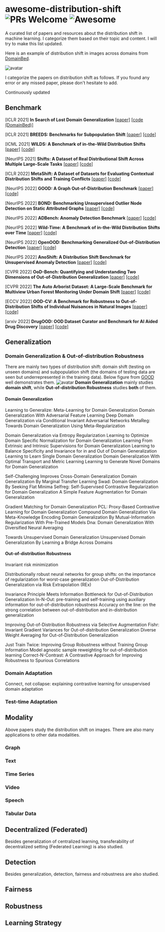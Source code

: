 # awesome-distribution-shift ![PRs Welcome](https://img.shields.io/badge/PRs-Welcome-green) ![Awesome](https://awesome.re/badge.svg)

A curated list of papers and resources about the distribution shift in machine learning. I categorize them based on their topic and content. I will try to make this list updated.

Here is an example of distribution shift in images across domains from [DomainBed](https://github.com/facebookresearch/DomainBed).

![avatar](https://github.com/weitianxin/awesome-distribution-shift/blob/main/example.png)

I categorize the papers on distribution shift as follows. If you found any error or any missed paper, please don't hesitate to add.

Continuously updated

## Benchmark
[ICLR 2021] **In Search of Lost Domain Generalization** [[paper]](https://arxiv.org/abs/2007.01434) [[code (DomainBed)]](https://github.com/facebookresearch/DomainBed)

[ICLR 2021] **BREEDS: Benchmarks for Subpopulation Shift** [[paper]](https://arxiv.org/abs/2008.04859) [[code]](https://github.com/MadryLab/BREEDS-Benchmarks)

[ICML 2021] **WILDS: A Benchmark of in-the-Wild Distribution Shifts** [[paper]](https://arxiv.org/abs/2012.07421) [[code]](https://github.com/p-lambda/wilds)

[NeurIPS 2021] **Shifts: A Dataset of Real Distributional Shift Across Multiple Large-Scale Tasks** [[paper]](https://openreview.net/pdf?id=qM45LHaWM6E) [[code]](https://github.com/Shifts-Project/shifts)

[ICLR 2022] **MetaShift: A Dataset of Datasets for Evaluating Contextual Distribution Shifts and Training Conflicts** [[paper]](https://openreview.net/pdf?id=MTex8qKavoS) [[code]](https://metashift.readthedocs.io/en/latest/)

[NeurIPS 2022] **GOOD: A Graph Out-of-Distribution Benchmark** [[paper]](https://arxiv.org/abs/2206.08452) [[code]](https://github.com/divelab/GOOD)

[NeurIPS 2022] **BOND: Benchmarking Unsupervised Outlier Node Detection on Static Attributed Graphs** [[paper]](https://arxiv.org/abs/2206.10071) [[code]](https://github.com/pygod-team/pygod/tree/main/benchmark)

[NeurIPS 2022] **ADBench: Anomaly Detection Benchmark** [[paper]](https://arxiv.org/abs/2206.09426) [[code]](https://github.com/Minqi824/ADBench)

[NeurIPS 2022] **Wild-Time: A Benchmark of in-the-Wild Distribution Shifts over Time** [[paper]](https://arxiv.org/abs/2211.14238) [[code]](https://github.com/huaxiuyao/Wild-Time)

[NeurIPS 2022] **OpenOOD: Benchmarking Generalized Out-of-Distribution Detection** [[paper]](https://openreview.net/pdf?id=gT6j4_tskUt) [[code]](https://github.com/Jingkang50/OpenOOD)

[NeurIPS 2022] **AnoShift: A Distribution Shift Benchmark for Unsupervised Anomaly Detection** [[paper]](https://arxiv.org/abs/2206.15476) [[code]](https://github.com/bit-ml/anoshift)

[CVPR 2022] **OoD-Bench: Quantifying and Understanding Two Dimensions of Out-of-Distribution Generalization** [[paper]](https://arxiv.org/abs/2106.03721) [[code]](https://github.com/m-Just/OoD-Bench)

[CVPR 2022] **The Auto Arborist Dataset: A Large-Scale Benchmark for Multiview Urban Forest Monitoring Under Domain Shift** [[paper]](https://openaccess.thecvf.com/content/CVPR2022/papers/Beery_The_Auto_Arborist_Dataset_A_Large-Scale_Benchmark_for_Multiview_Urban_CVPR_2022_paper.pdf) [[code]](https://google.github.io/auto-arborist/)

[ECCV 2022] **OOD-CV: A Benchmark for Robustness to Out-of-Distribution Shifts of Individual Nuisances in Natural Images** [[paper]](https://www.ecva.net/papers/eccv_2022/papers_ECCV/papers/136680158.pdf) [[code]](https://github.com/eccv22-ood-workshop/ROBIN-dataset)

[arxiv 2022] **DrugOOD: OOD Dataset Curator and Benchmark for AI Aided Drug Discovery** [[paper]](https://arxiv.org/abs/2201.09637) [[code]](https://github.com/tencent-ailab/DrugOOD)



## Generalization

### Domain Generalization & Out-of-distribution Robustness
There are mainly two types of distribution shift: domain shift (testing on unseen domains) and subpopulation shift (the domains of testing data are seen but underrepresented in the training data). Below figure from [GOOD](https://github.com/divelab/GOOD) well demonstrates them.
![avatar](https://github.com/weitianxin/awesome-distribution-shift/blob/main/dis%20shift.png)
**Domain Generalization** mainly studies **domain shift**, while **Out-of-distribution Robustness** studies **both** of them.

#### Domain Generalization
Learning to Generalize: Meta-Learning for Domain Generalization
Domain Generalization With Adversarial Feature Learning
Deep Domain Generalization via Conditional Invariant Adversarial Networks
MetaReg: Towards Domain Generalization Using Meta-Regularization

Domain Generalization via Entropy Regularization
Learning to Optimize Domain Specific Normalization for Domain Generalization
Learning From Extrinsic and Intrinsic Supervisions for Domain Generalization
Learning to Balance Specificity and Invariance for in and Out of Domain Generalization
Learning to Learn Single Domain Generalization
Domain Generalization With Optimal Transport and Metric Learning
Learning to Generate Novel Domains for Domain Generalization

Self-Challenging Improves Cross-Domain Generalization
Domain Generalization By Marginal Transfer Learning
Swad: Domain Generalization By Seeking Flat Minima
Selfreg: Self-Supervised Contrastive Regularization for Domain Generalization
A Simple Feature Augmentation for Domain Generalization

Gradient Matching for Domain Generalization
PCL: Proxy-Based Contrastive Learning for Domain Generalization
Compound Domain Generalization Via Meta-Knowledge Encoding
Domain Generalization By Mutual-Information Regularization With Pre-Trained Models
Dna: Domain Generalization With Diversified Neural Averaging

Towards Unsupervised Domain Generalization
Unsupervised Domain Generalization By Learning a Bridge Across Domains

#### Out-of-distribution Robustness
Invariant risk minimization

Distributionally robust neural networks for group shifts: on the importance of regularization for worst-case generalization
Out-of-Distribution Generalization via Risk Extrapolation (REx)

Invariance Principle Meets Information Bottleneck for Out-of-Distribution Generalization
In-N-Out: pre-training and self-training using auxiliary information for out-of-distribution robustness
Accuracy on the line: on the strong correlation between out-of-distribution and in-distribution generalization

Improving Out-of-Distribution Robustness via Selective Augmentation
Fishr: Invariant Gradient Variances for Out-of-distribution Generalization
Diverse Weight Averaging for Out-of-Distribution Generalization

Just Train Twice: Improving Group Robustness without Training Group Information
Model agnostic sample reweighting for out-of-distribution learning
Correct-N-Contrast: A Contrastive Approach for Improving Robustness to Spurious Correlations


### Domain Adaptation
Connect, not collapse: explaining contrastive learning for unsupervised domain adaptation

### Test-time Adaptation


## Modality
Above papers study the distribution shift on images. There are also many applications to other data modalities.
### Graph

### Text

### Time Series

### Video

### Speech

### Tabular Data

## Decentralized (Federated)
Besides generalization of centralized learning, transferability of decentralized setting (Federated Learning) is also studied.

## Detection
Besides generalization, detection, fairness and robustness are also studied.

## Fairness

## Robustness

## Learning Strategy





